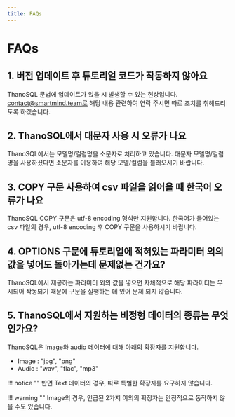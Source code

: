 ```yaml
---
title: FAQs
---
```

# __FAQs__

## **1. 버전 업데이트 후 튜토리얼 코드가 작동하지 않아요**
ThanoSQL 문법에 업데이트가 있을 시 발생할 수 있는 현상입니다. contact@smartmind.team로 해당 내용 관련하여 연락 주시면 따로 조치를 취해드리도록 하겠습니다.

## **2. ThanoSQL에서 대문자 사용 시 오류가 나요** 
ThanoSQL에서는 모델명/컬럼명을 소문자로 처리하고 있습니다. 대문자 모델명/컬럼명을 사용하셨다면 소문자를 이용하여 해당 모델/컬럼을 불러오시기 바랍니다.

## **3. COPY 구문 사용하여 csv 파일을 읽어올 때 한국어 오류가 나요**
ThanoSQL COPY 구문은 utf-8 encoding 형식만 지원합니다. 한국어가 들어있는 csv 파일의 경우, utf-8 encoding 후 COPY 구문을 사용하시기 바랍니다.

## **4. OPTIONS 구문에 튜토리얼에 적혀있는 파라미터 외의 값을 넣어도 돌아가는데 문제없는 건가요?**
ThanoSQL에서 제공하는 파라미터 외의 값을 넣으면 자체적으로 해당 파라미터는 무시되어 작동되기 때문에 구문을 실행하는 데 있어 문제 되지 않습니다.

## **5. ThanoSQL에서 지원하는 비정형 데이터의 종류는 무엇인가요?**

ThanoSQL은  Image와 audio 데이터에 대해 아래의 확장자를 지원합니다.

- Image :  "jpg", "png"  
- Audio : "wav", "flac", "mp3" 

!!! notice ""
    반면 Text 데이터의 경우, 따로 특별한 확장자를 요구하지 않습니다. 

!!! warning ""
    Image의 경우, 언급된 2가지 이외의 확장자는 안정적으로 동작하지 않을 수도 있습니다. 